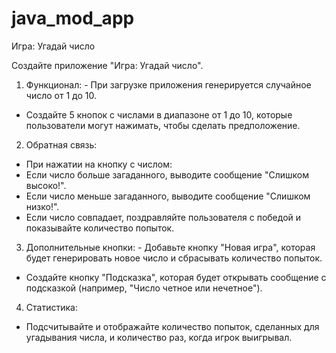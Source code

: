 # java_mod_app
Игра: Угадай число


Создайте приложение "Игра: Угадай число".
1. Функционал: - При загрузке приложения генерируется случайное число от 1 до 10.
- Создайте 5 кнопок с числами в диапазоне от 1 до 10, которые пользователи могут нажимать, чтобы сделать предположение.
2. Обратная связь:
- При нажатии на кнопку с числом:
- Если число больше загаданного, выводите сообщение "Слишком высоко!".
- Если число меньше загаданного, выводите сообщение "Слишком низко!".
- Если число совпадает, поздравляйте пользователя с победой и показывайте количество попыток.
3. Дополнительные кнопки: - Добавьте кнопку "Новая игра", которая будет генерировать новое число и сбрасывать количество попыток.
- Создайте кнопку "Подсказка", которая будет открывать сообщение с подсказкой (например, "Число четное или нечетное").
4. Статистика:
 - Подсчитывайте и отображайте количество попыток, сделанных для угадывания числа, и количество раз, когда игрок выигрывал.
